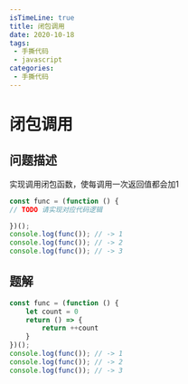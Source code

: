 ```yaml
---
isTimeLine: true
title: 闭包调用
date: 2020-10-18
tags:
 - 手撕代码
 - javascript
categories:
 - 手撕代码
---
```

# 闭包调用

## 问题描述
实现调用闭包函数，使每调用一次返回值都会加1

```js
const func = (function () {
// TODO 请实现对应代码逻辑

})();
console.log(func()); // -> 1
console.log(func()); // -> 2
console.log(func()); // -> 3
```

## 题解
```js
const func = (function () {
    let count = 0
    return () => {
        return ++count
    }
})();
console.log(func()); // -> 1
console.log(func()); // -> 2
console.log(func()); // -> 3
```

<comment/>
<tongji/>
